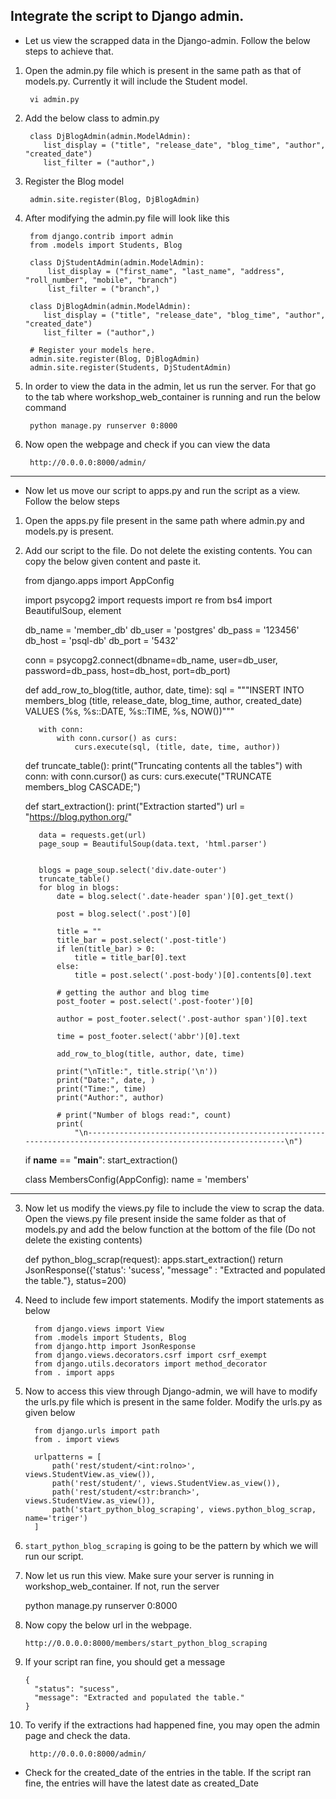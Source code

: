 ## Integrate the script to Django admin.

- Let us view the scrapped data in the Django-admin. Follow the below steps to achieve that.

1. Open the admin.py file which is present in the same path as that of models.py. Currently it will include the Student model.

        vi admin.py
2. Add the below class to admin.py

        class DjBlogAdmin(admin.ModelAdmin):
           list_display = ("title", "release_date", "blog_time", "author", "created_date")
           list_filter = ("author",)

3. Register the Blog model

        admin.site.register(Blog, DjBlogAdmin)
4. After modifying the admin.py file will look like this

        from django.contrib import admin
        from .models import Students, Blog
        
        class DjStudentAdmin(admin.ModelAdmin):
            list_display = ("first_name", "last_name", "address", "roll_number", "mobile", "branch")
            list_filter = ("branch",)
        
        class DjBlogAdmin(admin.ModelAdmin):
           list_display = ("title", "release_date", "blog_time", "author", "created_date")
           list_filter = ("author",)
        
        # Register your models here.
        admin.site.register(Blog, DjBlogAdmin)
        admin.site.register(Students, DjStudentAdmin)
   
5. In order to view the data in the admin, let us run the server. For that go to the tab where  workshop_web_container is running
and run the below command
        
        python manage.py runserver 0:8000
6. Now open the webpage and check if you can view the data

        http://0.0.0.0:8000/admin/

<hr />

- Now let us move our script to apps.py and run the script as a view. Follow the below steps

1. Open the apps.py file present in the same path where admin.py and models.py is present. 
2. Add our script to the file. Do not delete the existing contents. You can copy the below given content and paste it.

      
      from django.apps import AppConfig

      import psycopg2
      import requests
      import re
      from bs4 import BeautifulSoup, element

      db_name = 'member_db'
      db_user = 'postgres'
      db_pass = '123456'
      db_host = 'psql-db'
      db_port = '5432'
      
      conn = psycopg2.connect(dbname=db_name, user=db_user, password=db_pass, host=db_host, port=db_port)

      def add_row_to_blog(title, author, date, time):
          sql = """INSERT INTO members_blog (title, release_date, blog_time, author, created_date) VALUES (%s, %s::DATE, %s::TIME, %s, NOW())"""
      
          with conn:
              with conn.cursor() as curs:
                  curs.execute(sql, (title, date, time, author))

      def truncate_table():
          print("Truncating contents all the tables")
          with conn:
              with conn.cursor() as curs:
                  curs.execute("TRUNCATE members_blog CASCADE;")

      def start_extraction():
          print("Extraction started")
          url = "https://blog.python.org/"
      
          data = requests.get(url)
          page_soup = BeautifulSoup(data.text, 'html.parser')
      
      
          blogs = page_soup.select('div.date-outer')
          truncate_table()
          for blog in blogs:
              date = blog.select('.date-header span')[0].get_text()
      
              post = blog.select('.post')[0]
      
              title = ""
              title_bar = post.select('.post-title')
              if len(title_bar) > 0:
                  title = title_bar[0].text
              else:
                  title = post.select('.post-body')[0].contents[0].text
      
              # getting the author and blog time
              post_footer = post.select('.post-footer')[0]
      
              author = post_footer.select('.post-author span')[0].text
      
              time = post_footer.select('abbr')[0].text
      
              add_row_to_blog(title, author, date, time)
      
              print("\nTitle:", title.strip('\n'))
              print("Date:", date, )
              print("Time:", time)
              print("Author:", author)
      
              # print("Number of blogs read:", count)
              print(
                  "\n---------------------------------------------------------------------------------------------------------------\n")
      
      if __name__ == "__main__":
          start_extraction()
      
      class MembersConfig(AppConfig):
          name = 'members'

<hr />

3. Now let us modify the views.py file to include the view to scrap the data. Open the views.py file present inside the same
folder as that of models.py and add the below function at the bottom of the file (Do not delete the existing contents)
   

      def python_blog_scrap(request):
              apps.start_extraction()
              return JsonResponse({'status': 'sucess', "message" : "Extracted and populated the table."}, status=200)
4. Need to include few import statements. Modify the import statements as below

         from django.views import View
         from .models import Students, Blog
         from django.http import JsonResponse
         from django.views.decorators.csrf import csrf_exempt
         from django.utils.decorators import method_decorator
         from . import apps
5. Now to access this view through Django-admin, we will have to modify the urls.py file which is present in the same folder. 
Modify the urls.py as given below
   
         from django.urls import path
         from . import views
         
         urlpatterns = [
             path('rest/student/<int:rolno>', views.StudentView.as_view()),
             path('rest/student/', views.StudentView.as_view()),
             path('rest/student/<str:branch>', views.StudentView.as_view()),
             path('start_python_blog_scraping', views.python_blog_scrap, name='triger')
         ]
6. `start_python_blog_scraping` is going to be the pattern by which we will run our script.
7. Now let us run this view. Make sure your server is running in workshop_web_container. If not, run the server

      python manage.py runserver 0:8000
   
8. Now copy the below url in the webpage.

       http://0.0.0.0:8000/members/start_python_blog_scraping
9. If your script ran fine, you should get a message

       {
         "status": "sucess",
         "message": "Extracted and populated the table."
       }
10. To verify if the extractions had happened fine, you may open the admin page and check the data. 

         http://0.0.0.0:8000/admin/
   - Check for the created_date of the entries in the table. If the script ran fine, the entries will have the latest date as created_Date